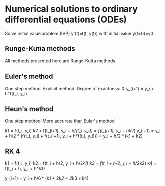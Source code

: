# Numerical solutions to ordinary differential equations (ODEs)

Solve initial value problem (IVP) y'(t)=f(t, y(t)) with initial value y(t=0)=y0

## Runge-Kutta methods
All methods presented here are Runge-Kutta methods.

## Euler's method
One step method.
Explicit method.
Degree of exactness: 0.
y_(i+1) = y_i + h*f(t_i, y_i)

## Heun's method
One step method.
More accurate than Euler's method

k1 = f(t_i, y_i)
k2 = f(t_(i+1), y_i + h*f(t_i, y_i)) = f(t_(i+1), y_i + h*k2)
y_(i+1) = y_i + h/2 * (f(t_i, y_i) + f(t_(i+1), y_i + h*f(t_i, y_i))) = y_i + h/2 * (k1 + k2)

## RK 4
k1 = f(t_i, y_i)
k2 = f(t_i + h/2, y_i + h/2*k1)
k3 = f(t_i + h/2, y_i + h/2*k2)
k4 = f(t_i + h, y_i + h*k3)

y_(i+1) = y_i + h/6 * (k1 + 2*k2 + 2*k3 + k4)



